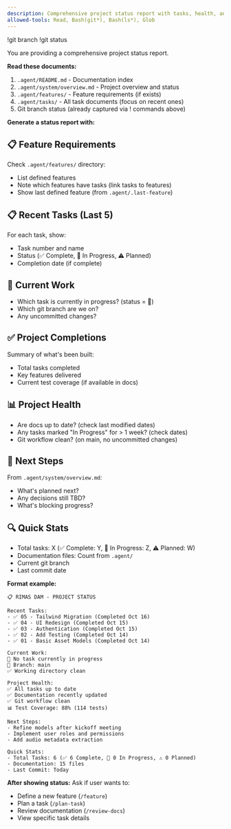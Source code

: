 ```yaml
---
description: Comprehensive project status report with tasks, health, and next steps
allowed-tools: Read, Bash(git*), Bash(ls*), Glob
---
```


!git branch
!git status

You are providing a comprehensive project status report.

**Read these documents:**
1. `.agent/README.md` - Documentation index
2. `.agent/system/overview.md` - Project overview and status
3. `.agent/features/` - Feature requirements (if exists)
4. `.agent/tasks/` - All task documents (focus on recent ones)
5. Git branch status (already captured via ! commands above)

**Generate a status report with:**

## 📋 Feature Requirements

Check `.agent/features/` directory:
- List defined features
- Note which features have tasks (link tasks to features)
- Show last defined feature (from `.agent/.last-feature`)

## 📋 Recent Tasks (Last 5)
For each task, show:
- Task number and name
- Status (✅ Complete, 🔄 In Progress, ⚠️ Planned)
- Completion date (if complete)

## 🔧 Current Work
- Which task is currently in progress? (status = 🔄)
- Which git branch are we on?
- Any uncommitted changes?

## ✅ Project Completions
Summary of what's been built:
- Total tasks completed
- Key features delivered
- Current test coverage (if available in docs)

## 📊 Project Health
- Are docs up to date? (check last modified dates)
- Any tasks marked "In Progress" for > 1 week? (check dates)
- Git workflow clean? (on main, no uncommitted changes)

## 🎯 Next Steps
From `.agent/system/overview.md`:
- What's planned next?
- Any decisions still TBD?
- What's blocking progress?

## 🔍 Quick Stats
- Total tasks: X (✅ Complete: Y, 🔄 In Progress: Z, ⚠️ Planned: W)
- Documentation files: Count from `.agent/`
- Current git branch
- Last commit date

**Format example:**
```
📋 RIMAS DAM - PROJECT STATUS

Recent Tasks:
- ✅ 05 - Tailwind Migration (Completed Oct 16)
- ✅ 04 - UI Redesign (Completed Oct 15)
- ✅ 03 - Authentication (Completed Oct 15)
- ✅ 02 - Add Testing (Completed Oct 14)
- ✅ 01 - Basic Asset Models (Completed Oct 14)

Current Work:
🔄 No task currently in progress
📌 Branch: main
✅ Working directory clean

Project Health:
✅ All tasks up to date
✅ Documentation recently updated
✅ Git workflow clean
📊 Test Coverage: 88% (114 tests)

Next Steps:
- Refine models after kickoff meeting
- Implement user roles and permissions
- Add audio metadata extraction

Quick Stats:
- Total Tasks: 6 (✅ 6 Complete, 🔄 0 In Progress, ⚠️ 0 Planned)
- Documentation: 15 files
- Last Commit: Today
```

**After showing status:**
Ask if user wants to:
- Define a new feature (`/feature`)
- Plan a task (`/plan-task`)
- Review documentation (`/review-docs`)
- View specific task details